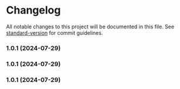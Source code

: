 # Changelog

All notable changes to this project will be documented in this file. See [standard-version](https://github.com/conventional-changelog/standard-version) for commit guidelines.

### 1.0.1 (2024-07-29)

### 1.0.1 (2024-07-29)

### 1.0.1 (2024-07-29)
